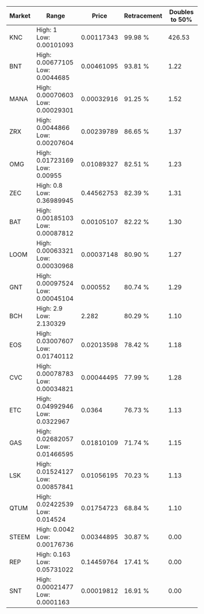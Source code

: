 | Market | Range | Price| Retracement | Doubles to 50% |
| --- | --- | --- | --- | --- |
| KNC | High: 1<br />Low: 0.00101093 | 0.00117343 | 99.98 % | 426.53 |
| BNT | High: 0.00677105<br />Low: 0.0044685 | 0.00461095 | 93.81 % | 1.22 |
| MANA | High: 0.00070603<br />Low: 0.00029301 | 0.00032916 | 91.25 % | 1.52 |
| ZRX | High: 0.0044866<br />Low: 0.00207604 | 0.00239789 | 86.65 % | 1.37 |
| OMG | High: 0.01723169<br />Low: 0.00955 | 0.01089327 | 82.51 % | 1.23 |
| ZEC | High: 0.8<br />Low: 0.36989945 | 0.44562753 | 82.39 % | 1.31 |
| BAT | High: 0.00185103<br />Low: 0.00087812 | 0.00105107 | 82.22 % | 1.30 |
| LOOM | High: 0.00063321<br />Low: 0.00030968 | 0.00037148 | 80.90 % | 1.27 |
| GNT | High: 0.00097524<br />Low: 0.00045104 | 0.000552 | 80.74 % | 1.29 |
| BCH | High: 2.9<br />Low: 2.130329 | 2.282 | 80.29 % | 1.10 |
| EOS | High: 0.03007607<br />Low: 0.01740112 | 0.02013598 | 78.42 % | 1.18 |
| CVC | High: 0.00078783<br />Low: 0.00034821 | 0.00044495 | 77.99 % | 1.28 |
| ETC | High: 0.04992946<br />Low: 0.0322967 | 0.0364 | 76.73 % | 1.13 |
| GAS | High: 0.02682057<br />Low: 0.01466595 | 0.01810109 | 71.74 % | 1.15 |
| LSK | High: 0.01524127<br />Low: 0.00857841 | 0.01056195 | 70.23 % | 1.13 |
| QTUM | High: 0.02422539<br />Low: 0.014524 | 0.01754723 | 68.84 % | 1.10 |
| STEEM | High: 0.0042<br />Low: 0.00176736 | 0.00344895 | 30.87 % | 0.00 |
| REP | High: 0.163<br />Low: 0.05731022 | 0.14459764 | 17.41 % | 0.00 |
| SNT | High: 0.00021477<br />Low: 0.0001163 | 0.00019812 | 16.91 % | 0.00 |
